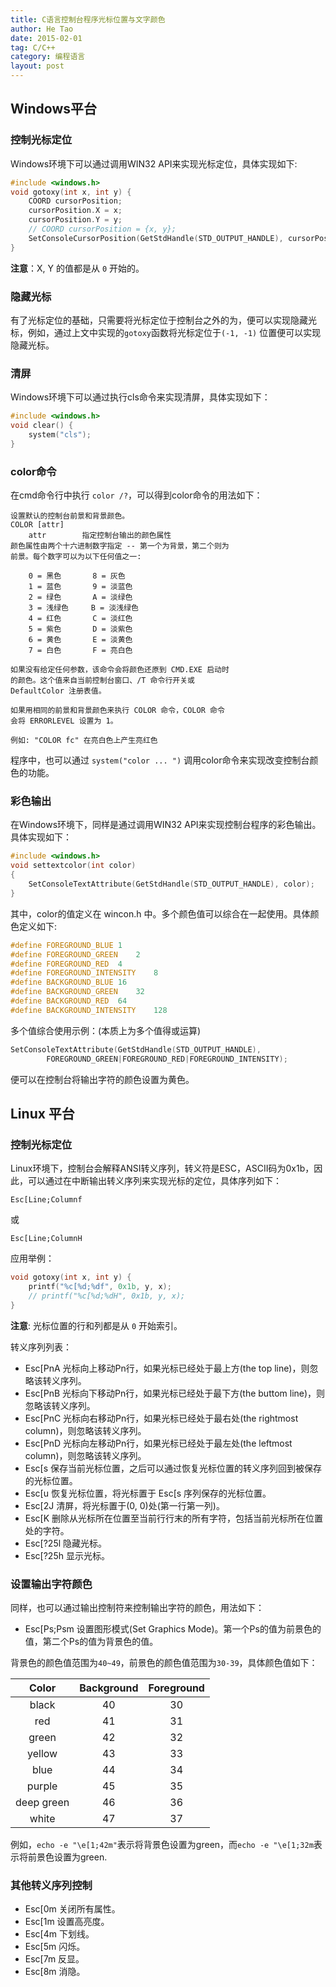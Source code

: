 ```yaml
---
title: C语言控制台程序光标位置与文字颜色
author: He Tao
date: 2015-02-01
tag: C/C++
category: 编程语言
layout: post
---
```


Windows平台
-----------

### 控制光标定位

Windows环境下可以通过调用WIN32 API来实现光标定位，具体实现如下:

~~~cpp
#include <windows.h>
void gotoxy(int x, int y) {
    COORD cursorPosition;
    cursorPosition.X = x;
    cursorPosition.Y = y;
    // COORD cursorPosition = {x, y};
    SetConsoleCursorPosition(GetStdHandle(STD_OUTPUT_HANDLE), cursorPosition);
}
~~~

**注意**：X, Y 的值都是从 `0` 开始的。

<!--more-->

### 隐藏光标

有了光标定位的基础，只需要将光标定位于控制台之外的为，便可以实现隐藏光标，例如，通过上文中实现的`gotoxy`函数将光标定位于`(-1, -1)` 位置便可以实现隐藏光标。

### 清屏

Windows环境下可以通过执行cls命令来实现清屏，具体实现如下：

~~~cpp
#include <windows.h>
void clear() {
    system("cls");
}
~~~

### color命令

在cmd命令行中执行 `color /?`，可以得到color命令的用法如下：

    设置默认的控制台前景和背景颜色。
    COLOR [attr]
        attr        指定控制台输出的颜色属性
    颜色属性由两个十六进制数字指定 -- 第一个为背景，第二个则为
    前景。每个数字可以为以下任何值之一:

        0 = 黑色       8 = 灰色
        1 = 蓝色       9 = 淡蓝色
        2 = 绿色       A = 淡绿色
        3 = 浅绿色     B = 淡浅绿色
        4 = 红色       C = 淡红色
        5 = 紫色       D = 淡紫色
        6 = 黄色       E = 淡黄色
        7 = 白色       F = 亮白色

    如果没有给定任何参数，该命令会将颜色还原到 CMD.EXE 启动时
    的颜色。这个值来自当前控制台窗口、/T 命令行开关或 
    DefaultColor 注册表值。

    如果用相同的前景和背景颜色来执行 COLOR 命令，COLOR 命令
    会将 ERRORLEVEL 设置为 1。

    例如: "COLOR fc" 在亮白色上产生亮红色

程序中，也可以通过 `system("color ... ")` 调用color命令来实现改变控制台颜色的功能。


### 彩色输出

在Windows环境下，同样是通过调用WIN32 API来实现控制台程序的彩色输出。具体实现如下：

~~~cpp
#include <windows.h>
void settextcolor(int color)
{
    SetConsoleTextAttribute(GetStdHandle(STD_OUTPUT_HANDLE), color);
}
~~~

其中，color的值定义在 wincon.h 中。多个颜色值可以综合在一起使用。具体颜色定义如下:

~~~cpp
#define FOREGROUND_BLUE	1
#define FOREGROUND_GREEN	2
#define FOREGROUND_RED	4
#define FOREGROUND_INTENSITY	8
#define BACKGROUND_BLUE	16
#define BACKGROUND_GREEN	32
#define BACKGROUND_RED	64
#define BACKGROUND_INTENSITY	128
~~~

多个值综合使用示例：(本质上为多个值得或运算)

~~~cpp
SetConsoleTextAttribute(GetStdHandle(STD_OUTPUT_HANDLE), 
        FOREGROUND_GREEN|FOREGROUND_RED|FOREGROUND_INTENSITY);
~~~

便可以在控制台将输出字符的颜色设置为黄色。

Linux 平台
----------

### 控制光标定位

Linux环境下，控制台会解释ANSI转义序列，转义符是ESC，ASCII码为0x1b，因此，可以通过在中断输出转义序列来实现光标的定位，具体序列如下：

    Esc[Line;Columnf

或

    Esc[Line;ColumnH

应用举例：

~~~cpp
void gotoxy(int x, int y) {
    printf("%c[%d;%df", 0x1b, y, x);
    // printf("%c[%d;%dH", 0x1b, y, x);
}
~~~

**注意**: 光标位置的行和列都是从 `0` 开始索引。

转义序列列表：

+ Esc[PnA 光标向上移动Pn行，如果光标已经处于最上方(the top line)，则忽略该转义序列。
+ Esc[PnB 光标向下移动Pn行，如果光标已经处于最下方(the buttom line)，则忽略该转义序列。
+ Esc[PnC 光标向右移动Pn行，如果光标已经处于最右处(the rightmost column)，则忽略该转义序列。
+ Esc[PnD 光标向左移动Pn行，如果光标已经处于最左处(the leftmost column)，则忽略该转义序列。
+ Esc[s 保存当前光标位置，之后可以通过恢复光标位置的转义序列回到被保存的光标位置。
+ Esc[u 恢复光标位置，将光标置于 Esc[s 序列保存的光标位置。
+ Esc[2J 清屏，将光标置于(0, 0)处(第一行第一列)。
+ Esc[K 删除从光标所在位置至当前行行末的所有字符，包括当前光标所在位置处的字符。
+ Esc[?25l 隐藏光标。
+ Esc[?25h 显示光标。

### 设置输出字符颜色

同样，也可以通过输出控制符来控制输出字符的颜色，用法如下：

+ Esc[Ps;Psm 设置图形模式(Set Graphics Mode)。第一个Ps的值为前景色的值，第二个Ps的值为背景色的值。

背景色的颜色值范围为`40~49`，前景色的颜色值范围为`30-39`，具体颜色值如下：

| Color      | Background | Foreground | 
|:----------:|:----------:|:----------:|
| black      | 40         | 30         |
| red        | 41         | 31         |
| green      | 42         | 32         |
| yellow     | 43         | 33         |
| blue       | 44         | 34         |
| purple     | 45         | 35         |
| deep green | 46         | 36         |
| white      | 47         | 37         |

例如，`echo -e "\e[1;42m"`表示将背景色设置为green，而`echo -e "\e[1;32m`表示将前景色设置为green.

### 其他转义序列控制

+ Esc[0m 关闭所有属性。
+ Esc[1m 设置高亮度。
+ Esc[4m 下划线。
+ Esc[5m 闪烁。
+ Esc[7m 反显。
+ Esc[8m 消隐。








